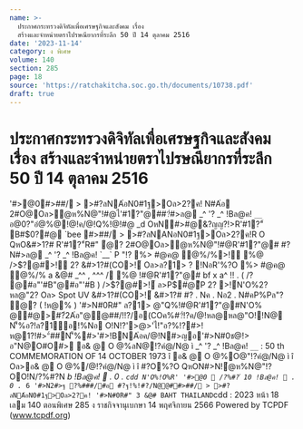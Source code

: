 ```yaml
---
name: >-
  ประกาศกระทรวงดิจิทัลเพื่อเศรษฐกิจและสังคม เรื่อง
  สร้างและจำหน่ายตราไปรษณียากรที่ระลึก 50 ปี 14 ตุลาคม 2516
date: '2023-11-14'
category: ง พิเศษ
volume: 140
section: 285
page: 18
source: 'https://ratchakitcha.soc.go.th/documents/10738.pdf'
draft: true
---
```


# ประกาศกระทรวงดิจิทัลเพื่อเศรษฐกิจและสังคม เรื่อง สร้างและจำหน่ายตราไปรษณียากรที่ระลึก 50 ปี 14 ตุลาคม 2516

'#>@0#>##/ > >#?ลNA่อN0#1ฐ>Oล>2?ค! N#A่อ 2#O@Oล>ํ@ห%N@"!#@ไ'#1?"@##?่#>ล@ _^ '? _^ !Bล@ค! `__` อ@0?"อํ@%@!@!ค/@!Q%!@!#@ _d OหN#>#@&?ญญ?!>R'#1?"์ B#$0?#@ `bee #>##/ > >#?ลNANอN0#1ฐ>Oล>2?ค!R O QหO&#>1?# R'#1?"์R#" ํ@? 2#O@Oล>ํ@ห%N@"!#@R'#1?"@# #?N#>ล@ _^ '? _^ !Bล@ค! `__` P "!? %> #@ค@ ํ@%/%>!์ %@ />$?@#>!์ 2? &#>1?#(CO>!์ Oล>ล?1> ? !NอR'%?O %> #@ค@ ํ@%/% a &@# _^^ , ^^^ / %@ !#@R'#1?"@# bf x a^ !! . ( /? @#อ"'#B"@#อ"'#B ) />$?@#>!์ ล>P$#@ีP 2? >!์N'O%2?หล@"2? Oล> Spot UV &#>1?#(CO>!์ &#>1?# #? . Nค . Nอ2 . N#คP%Pล"? ํ@? ( !ห@% ) '#>N#0R#" ล?1> @"Q%!#@R'#1?"@#N'O% @#@>#?่2A่อ"@@##/!!?/อ(COค%#?่!?ค/@!หล@หล@"O!!N@ N'็%อ?!ล?1์อ!%Nอ O!N!?'>$@%N ? "/?%คAอค/@!2@!?คค?#N/!!Aอ?% Oล>N2?"2ล>NA่อ2#O@2##ค์ #>&อ&'#>ช@$>'ไ!"อ?%!?#>!ห@1?!#>"์##N'็%#>'#>!BNA่อค/@!N#>ญอ'#>N#0ช@!> อ"N@O#O#> อ& @ O @%ลN@!?คํ@/N@ ì _^ '? _^ !Bล@ค! `__` : 50 th COMMEMORATION OF 14 OCTOBER 1973 î อ& @ O @%O@"!?คํ@/N@ ì î Oล>อ& @ O @%/@!?คํ@/N@ ì î #?O%?O QหON#>N!ํ@ห%N@"!?OO!N/?%#?N _b !Bล@ค!  . 0 . `cdd N'O%!O%R' '#>@0  /?%#?่ 10 !Bล@ค!  . 0 . `_` 6 '#>N2#>ฐ ?%###/#อ #?ฐ!%!#?/N@@##>##/ > >#?ลNA่อN0#1ฐ>Oล>2?ค! '#>N#0R#" 3 &@# BAHT THAILAND `cdd : 2023 หน้า 18 เลม 140 ตอนพิเศษ 285 ง ราชกิจจานุเบกษา 14 พฤศจิกายน 2566 Powered by TCPDF (www.tcpdf.org)
